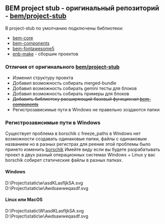## BEM project stub - оригинальный репозиторий - [bem/project-stub](https://github.com/bem/project-stub)

В project-stub по умолчанию подключены библиотеки:
* [bem-core](https://ru.bem.info/libs/bem-core/)
* [bem-components](https://ru.bem.info/libs/bem-components/)
* [bem-fontawesome5](https://github.com/b1tc0re/bem-fontawesome5)
* [enb-make](https://github.com/b1tc0re/enb-make) - сборшик проектов

### Отличия от оригинального [bem/project-stub](https://github.com/bem/project-stub)
* Изменил структуру проекта
* Добавил возможность собирать merged-bundle
* Добавил возможность собирать gemini тесты для блоков
* Добавил возможность собирать примеры для блоков
* ~~Добавить библиотеку расширяющий базовый функционал [bem-components](https://ru.bem.info/libs/bem-components/)~~
* Регистрозависимые пути в Windows не правельно зоздаются папки

### Регистрозависимые пути в Windows
Существует проблема в borschik с freeze_paths в Windows нет возможности создавать одинаковые папки, файлы с одинаковым 
названием но в разных регистрах для реение этой проблемы было принето изменить [borschik](https://github.com/b1tc0re/borschik/commit/91208480eedcd2bfd98397018aac8664ff343dde)
Имейте виду если вы будете разрабатывать проект в двух разный операционных системах Windows + Linux у вас borschik собирет статические файлы в разных папках.

#### Windows
D:\Project\static\w\asdKLasfljkSA.svg
D:\Project\static\w\Awdsawweqasdf.svg
#### Linux или MacOS 
D:\Project\static\W\asdKLasfljkSA.svg
D:\Project\static\w\Awdsawweqasdf.svg
